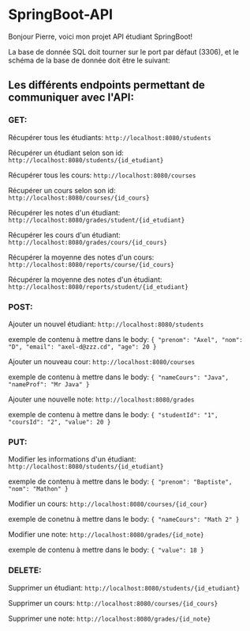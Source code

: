 # SpringBoot-API

Bonjour Pierre, voici mon projet API étudiant SpringBoot!

La base de donnée SQL doit tourner sur le port par défaut (3306), et le schéma de la base de donnée doit être le suivant:

## Les différents endpoints permettant de communiquer avec l'API:

### GET:
Récupérer tous les étudiants:  ```http://localhost:8080/students```

Récupérer un étudiant selon son id:  ```http://localhost:8080/students/{id_etudiant}```

Récupérer tous les cours:  ```http://localhost:8080/courses```

Récupérer un cours selon son id:  ```http://localhost:8080/courses/{id_cours}```

Récupérer les notes d'un étudiant:  ```http://localhost:8080/grades/student/{id_etudiant}```

Récupérer les cours d'un étudiant:  ```http://localhost:8080/grades/cours/{id_cours}```

Récupérer la moyenne des notes d'un cours:  ```http://localhost:8080/reports/course/{id_cours}```

Récupérer la moyenne des notes d'un étudiant:  ```http://localhost:8080/reports/student/{id_etudiant}```


### POST:
Ajouter un nouvel étudiant: ```http://localhost:8080/students```

exemple de contenu à mettre dans le body: ```{ "prenom": "Axel", "nom": "D", "email": "axel-d@zzz.cd", "age": 20 }```

Ajouter un nouveau cour: ```http://localhost:8080/courses```

exemple de contenu à mettre dans le body: ```{ "nameCours": "Java", "nameProf": "Mr Java" }```

Ajouter une nouvelle note: ```http://localhost:8080/grades```

exemple de contenu à mettre dans le body: ```{ "studentId": "1", "coursId": "2", "value": 20 }```

### PUT:
Modifier les informations d'un étudiant: ```http://localhost:8080/students/{id_etudiant}```

exemple de contenu à mettre dans le body: ```{ "prenom": "Baptiste", "nom": "Mathon" }```

Modifier un cours: ```http://localhost:8080/courses/{id_cour}```

exemple de conetnu à mettre dans le body: ```{ "nameCours": "Math 2" }```

Modifier une note: ```http://localhost:8080/grades/{id_note}```

exemple de contenu à mettre dans le body: ```{ "value": 18 }```


### DELETE:
Supprimer un étudiant: ```http://localhost:8080/students/{id_etudiant}```

Supprimer un cours: ```http://localhost:8080/courses/{id_cours}```

Supprimer une note: ```http://localhost:8080/grades/{id_note}```
